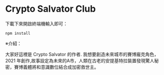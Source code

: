 # Crypto Salvator Club

下載下來開啟終端機輸入即可：

```
npm install
```

※介紹：

大家好這裡是 Crypto Salvator 的作者.
我想要創造未來城市的賽博龐克角色，2021 年創作,故事設定為未來的A市，人類在古老的安提基特拉裝置發現驚人秘密，賽博義體將和意識數位結合成加密救世主。

